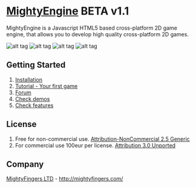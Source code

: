 [MightyEngine](http://mightyfingers.com/) BETA v1.1
======
MightyEngine is a Javascript HTML5 based cross-platform 2D game engine, that allows you to develop high quality cross-platform 2D games.

![alt tag](http://mightyfingers.com/showcase/thumb_01.png)
![alt tag](http://mightyfingers.com/showcase/thumb_02.png)
![alt tag](http://mightyfingers.com/showcase/thumb_03.png)
![alt tag](http://mightyfingers.com/showcase/thumb_04.png)

## Getting Started

1. [Installation](http://docs.mightyfingers.com/manual/installation/3)
2. [Tutorial - Your first game](http://docs.mightyfingers.com/tutorial/snake-your-first-game/48)
3. [Forum](http://forum.mightyfingers.com/)
4. [Check demos](http://mightyfingers.com/engine-demo/)
5. [Check features](http://docs.mightyfingers.com/manual/features/34)

## License
1. Free for non-commercial use. [Attribution-NonCommercial 2.5 Generic](http://creativecommons.org/licenses/by-nc/2.5/)
2. For commercial use 100eur per license. [Attribution 3.0 Unported](http://creativecommons.org/licenses/by/3.0/deed.en_US)

## Company
[MightyFingers LTD](http://mightyfingers.com/) - http://mightyfingers.com/
